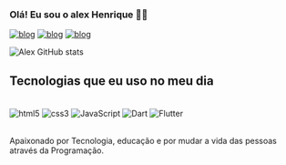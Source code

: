 
### Olá! Eu sou o alex Henrique 🤙🏾

[![blog](https://img.shields.io/website?label=allexxweb.com&style=for-the-badge&url=https://allexxweb.com/)](https://allexxweb.com/)
[![blog](https://img.shields.io/badge/LinkedIn-0077B5?style=for-the-badge&logo=linkedin&logoColor=white
)](https://www.linkedin.com/in/alex00henrique/)
[![blog](https://img.shields.io/badge/Instagram-E4405F?style=for-the-badge&logo=instagram&logoColor=white)](https://www.instagram.com/allexx.dev)

![Alex GitHub stats](https://github-readme-stats.vercel.app/api?username=AllexHenrique&show_icons=true&theme=radical)

<!-- [![Top Langs](https://github-readme-stats.vercel.app/api/top-langs/?username=AllexHenrique)](https://github.com/anuraghazra/github-readme-stats) -->


## Tecnologias que eu uso no meu dia

<div style="display: inline_block"><br>
    <img align="center"alt="html5" src="https://img.shields.io/badge/HTML5-E34F26?style=for-the-badge&logo=html5&logoColor=white" />
    <img align="center"alt="css3" src="https://img.shields.io/badge/CSS3-1572B6?style=for-the-badge&logo=css3&logoColor=white" />
<img align="center"alt="JavaScript" src="https://img.shields.io/badge/JavaScript-F7DF1E?style=for-the-badge&logo=javascript&logoColor=black" />
    <img align="center"alt="Dart" src="https://img.shields.io/badge/Dart-0175C2?style=for-the-badge&logo=dart&logoColor=white" />
<img align="center"alt="Flutter" src="https://img.shields.io/badge/Flutter-02569B?style=for-the-badge&logo=flutter&logoColor=white" />
</div><br>

Apaixonado por Tecnologia, educação e por mudar a vida das pessoas através da Programação.
